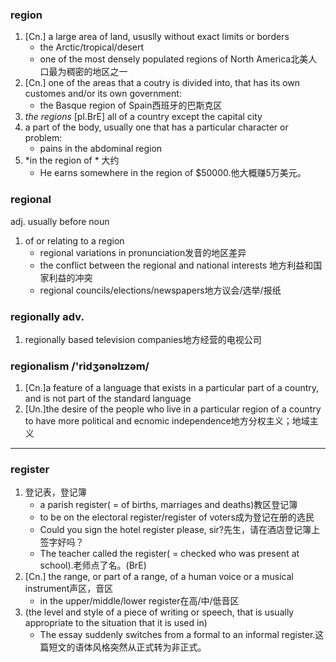 ### region
1. [Cn.] a large area of land, ususlly without exact limits or borders
    - the Arctic/tropical/desert
    - one of the most densely populated regions of North America北美人口最为稠密的地区之一
2. [Cn.] one of the areas that a coutry is divided into, that has its own customes and/or its own government:
    - the Basque region of Spain西班牙的巴斯克区
3. *the regions* [pl.BrE] all of a country except the capital city
4. a part of the body, usually one that has a particular character or problem:
    - pains in the abdominal region
5. *in the region of *  大约
    - He earns somewhere in the region of $50000.他大概赚5万美元。

### regional
adj. usually before noun
1. of or relating to a region
    - regional variations in pronunciation发音的地区差异
    - the conflict between the regional and national interests 地方利益和国家利益的冲突
    - regional councils/elections/newspapers地方议会/选举/报纸

### regionally adv.
1. regionally based television companies地方经营的电视公司

### regionalism /'ridʒənəlɪzəm/
1. [Cn.]a feature of a language that exists in a particular part of a country, and is not part of the standard language
2. [Un.]the desire of the people who live in a particular region of a country to have more political and ecnomic independence地方分权主义；地域主义

***
### register
1. 登记表，登记簿
    - a parish register( = of births, marriages and deaths)教区登记簿
    - to be on the electoral register/register of voters成为登记在册的选民
    - Could you sign the hotel register please, sir?先生，请在酒店登记簿上签字好吗？
    - The teacher called the register( = checked who was present at school).老师点了名。(BrE)
2. [Cn.] the range, or part of a range, of a human voice or a musical instrument声区，音区
    - in the upper/middle/lower register在高/中/低音区
3. (the level and style of a piece of writing or speech, that is usually appropriate to the situation that it is used in)
    - The essay suddenly switches from a formal to an informal register.这篇短文的语体风格突然从正式转为非正式。
    
